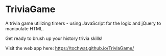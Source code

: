 # TriviaGame

A trivia game utilizing timers - using JavaScript for the logic and jQuery to manipulate HTML.

Get ready to brush up your history trivia skills!

Visit the web app here: https://tochwat.github.io/TriviaGame/
